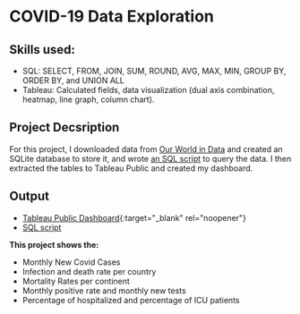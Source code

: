 # COVID-19 Data Exploration

## Skills used: 
  * SQL: SELECT, FROM, JOIN, SUM, ROUND, AVG, MAX, MIN, GROUP BY, ORDER BY, and UNION ALL
  * Tableau: Calculated fields, data visualization (dual axis combination, heatmap, line graph, column chart).



## Project Decsription
For this project, I downloaded data from [Our World in Data](https://ourworldindata.org/coronavirus) and created an SQLite database to store it, and wrote [an SQL script](https://github.com/jenn-db/Covid-19-SQL-Tableau/blob/main/COVID-19%20SQL.sql) to query the data. I then extracted the tables to Tableau Public and created my dashboard.

## Output
 * [Tableau Public Dashboard](https://public.tableau.com/shared/QXJC2BD9M?:display_count=n&:origin=viz_share_link){:target="_blank" rel="noopener"}
 * [SQL script](https://github.com/jenn-db/Covid-19-SQL-Tableau/blob/main/COVID-19%20SQL.sql) 

**This project shows the:**
 * Monthly New Covid Cases
 * Infection and death rate per country
 * Mortality Rates per continent
 * Monthly positive rate and monthly new tests
 * Percentage of hospitalized and percentage of ICU patients
